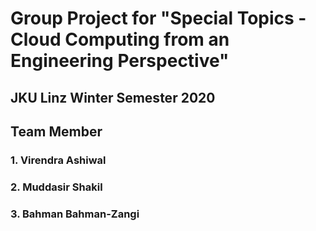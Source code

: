 # Group Project for "Special Topics - Cloud Computing from an Engineering Perspective"

## JKU Linz Winter Semester 2020

## Team Member
### 1. Virendra Ashiwal
### 2. Muddasir Shakil
### 3. Bahman Bahman-Zangi
